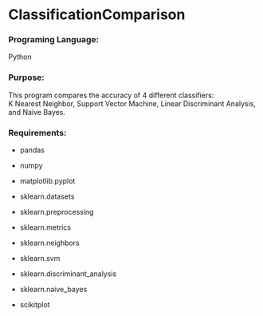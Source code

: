 # ClassificationComparison

### Programing Language: 
Python

### Purpose:
This program compares the accuracy of 4 different classifiers: <br>
K Nearest Neighbor, Support Vector Machine, Linear Discriminant Analysis, and Naive Bayes.

### Requirements:
* pandas
* numpy
* matplotlib.pyplot
* sklearn.datasets 

* sklearn.preprocessing 
* sklearn.metrics

* sklearn.neighbors
* sklearn.svm
* sklearn.discriminant_analysis 
* sklearn.naive_bayes

* scikitplot
